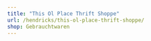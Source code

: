 ```yaml
---
title: "This Ol Place Thrift Shoppe"
url: /hendricks/this-ol-place-thrift-shoppe/
shop: Gebrauchtwaren
---
```


